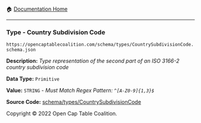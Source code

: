 :house: [Documentation Home](https://naveedn.github.io/Open-Cap-Format-OCF)

---

### Type - Country Subdivision Code

`https://opencaptablecoalition.com/schema/types/CountrySubdivisionCode.schema.json`

**Description:** _Type representation of the second part of an ISO 3166-2 country subdivision code_

**Data Type:** `Primitive`

**Value:** `STRING` - _Must Match Regex Pattern: `^[A-Z0-9]{1,3}$`_

**Source Code:** [schema/types/CountrySubdivisionCode](https://github.com/Open-Cap-Table-Coalition/Open-Cap-Format-OCF/blob/main/schema/types/CountrySubdivisionCode.schema.json)

Copyright © 2022 Open Cap Table Coalition.
